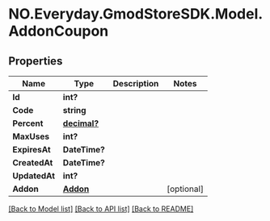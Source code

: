 # NO.Everyday.GmodStoreSDK.Model.AddonCoupon
## Properties

Name | Type | Description | Notes
------------ | ------------- | ------------- | -------------
**Id** | **int?** |  | 
**Code** | **string** |  | 
**Percent** | [**decimal?**](BigDecimal.md) |  | 
**MaxUses** | **int?** |  | 
**ExpiresAt** | **DateTime?** |  | 
**CreatedAt** | **DateTime?** |  | 
**UpdatedAt** | **int?** |  | 
**Addon** | [**Addon**](Addon.md) |  | [optional] 

[[Back to Model list]](../README.md#documentation-for-models) [[Back to API list]](../README.md#documentation-for-api-endpoints) [[Back to README]](../README.md)

